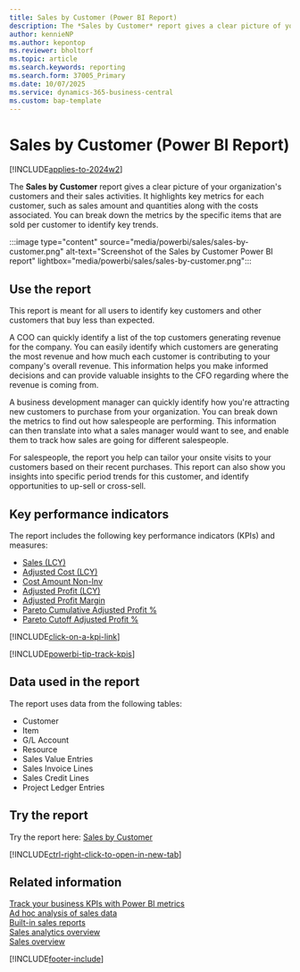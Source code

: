 ```yaml
---
title: Sales by Customer (Power BI Report)
description: The *Sales by Customer* report gives a clear picture of your organization's customers and their sales activities.
author: kennieNP
ms.author: kepontop
ms.reviewer: bholtorf
ms.topic: article
ms.search.keywords: reporting
ms.search.form: 37005_Primary
ms.date: 10/07/2025
ms.service: dynamics-365-business-central
ms.custom: bap-template
---
```


# Sales by Customer (Power BI Report)

[!INCLUDE[applies-to-2024w2](includes/applies-to-2024w2.md)]

The **Sales by Customer** report gives a clear picture of your organization's customers and their sales activities. It highlights key metrics for each customer, such as sales amount and quantities along with the costs associated. You can break down the metrics by the specific items that are sold per customer to identify key trends.

:::image type="content" source="media/powerbi/sales/sales-by-customer.png" alt-text="Screenshot of the Sales by Customer Power BI report" lightbox="media/powerbi/sales/sales-by-customer.png":::

## Use the report

This report is meant for all users to identify key customers and other customers that buy less than expected.

A COO can quickly identify a list of the top customers generating revenue for the company. You can easily identify which customers are generating the most revenue and how much each customer is contributing to your company's overall revenue. This information helps you make informed decisions and can provide valuable insights to the CFO regarding where the revenue is coming from.

A business development manager can quickly identify how you're attracting new customers to purchase from your organization. You can break down the metrics to find out how salespeople are performing. This information can then translate into what a sales manager would want to see, and enable them to track how sales are going for different salespeople.

For salespeople, the report you help can tailor your onsite visits to your customers based on their recent purchases. This report can also show you insights into specific period trends for this customer, and identify opportunities to up-sell or cross-sell.

## Key performance indicators

The report includes the following key performance indicators (KPIs) and measures:

- [Sales (LCY)](sales-powerbi-sales-kpis.md#sales-lcy)
- [Adjusted Cost (LCY)](sales-powerbi-sales-kpis.md#adjusted-cost-lcy)
- [Cost Amount Non-Inv](sales-powerbi-sales-kpis.md#cost-amount-non-inv)
- [Adjusted Profit (LCY)](sales-powerbi-sales-kpis.md#adjusted-profit-lcy)
- [Adjusted Profit Margin](sales-powerbi-sales-kpis.md#adjusted-profit-margin)
- [Pareto Cumulative Adjusted Profit %](sales-powerbi-sales-kpis.md#pareto-cumulative-adjusted-profit-)
- [Pareto Cutoff Adjusted Profit %](sales-powerbi-sales-kpis.md#pareto-cutoff-adjusted-profit-)

[!INCLUDE[click-on-a-kpi-link](includes/click-on-a-kpi-link.md)]

[!INCLUDE[powerbi-tip-track-kpis](includes/powerbi-tip-track-kpis.md)]

## Data used in the report

The report uses data from the following tables:

- Customer
- Item
- G/L Account
- Resource
- Sales Value Entries
- Sales Invoice Lines
- Sales Credit Lines
- Project Ledger Entries

## Try the report

Try the report here: [Sales by Customer](https://businesscentral.dynamics.com?page=37005)

[!INCLUDE[ctrl-right-click-to-open-in-new-tab](includes/ctrl-right-click-to-open-in-new-tab.md)]

## Related information

[Track your business KPIs with Power BI metrics](track-kpis-with-power-bi-metrics.md)  
[Ad hoc analysis of sales data](ad-hoc-analysis-sales.md)  
[Built-in sales reports](sales-reports.md)  
[Sales analytics overview](sales-analytics-overview.md)  
[Sales overview](sales-manage-sales.md)  

[!INCLUDE[footer-include](includes/footer-banner.md)]

